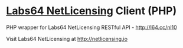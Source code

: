 # [Labs64 NetLicensing](http://netlicensing.io) Client (PHP)

PHP wrapper for Labs64 NetLicensing RESTful API - http://l64.cc/nl10

Visit Labs64 NetLicensing at http://netlicensing.io
